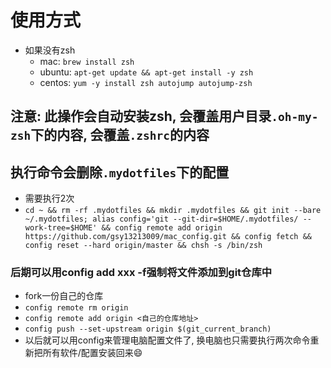 # 使用方式
- 如果没有zsh
    - mac: `brew install zsh`
    - ubuntu: `apt-get update && apt-get install -y zsh`
    - centos: `yum -y install zsh autojump autojump-zsh`
## 注意: 此操作会自动安装zsh, 会覆盖用户目录`.oh-my-zsh`下的内容, 会覆盖`.zshrc`的内容
## 执行命令会删除`.mydotfiles`下的配置
- 需要执行2次
- `cd ~ && rm -rf .mydotfiles && mkdir .mydotfiles && git init --bare ~/.mydotfiles; alias config='git --git-dir=$HOME/.mydotfiles/ --work-tree=$HOME' && config remote add origin https://github.com/gsy13213009/mac_config.git && config fetch && config reset --hard origin/master && chsh -s /bin/zsh`

### 后期可以用config add xxx -f强制将文件添加到git仓库中
- fork一份自己的仓库
- `config remote rm origin`
- `config remote add origin <自己的仓库地址>`
- `config push --set-upstream origin $(git_current_branch)`
- 以后就可以用config来管理电脑配置文件了, 换电脑也只需要执行两次命令重新把所有软件/配置安装回来😄
